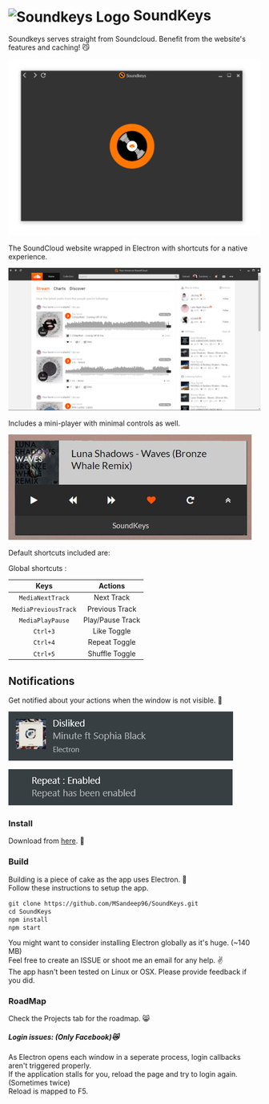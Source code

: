 # <img src='./src/icon.ico' height='37' align='center' alt='Soundkeys Logo'> SoundKeys

Soundkeys serves straight from Soundcloud. Benefit from the website's features and caching! 😼

<img src='./ReadmeImages/Home.PNG'/>

The SoundCloud website wrapped in Electron with shortcuts for a native experience.

<img src='./ReadmeImages/Soundkeys.PNG'/>

Includes a mini-player with minimal controls as well.

<img src='./ReadmeImages/miniPlayer.PNG'/>

Default shortcuts included are:

Global shortcuts :

| Keys                           | Actions          |
|:------------------------------:|:----------------:|
| `MediaNextTrack`               | Next Track       |
| `MediaPreviousTrack`           | Previous Track   |
| `MediaPlayPause`               | Play/Pause Track |
| `Ctrl+3`                       | Like Toggle      |
| `Ctrl+4`                       | Repeat Toggle    |
| `Ctrl+5`                       | Shuffle Toggle   |

## Notifications 

Get notified about your actions when the window is not visible. 💯  

![Alt text](/ReadmeImages/likeClicked.PNG)

![Alt text](/ReadmeImages/repeatClicked.PNG)


### Install

Download from [here](https://github.com/MSandeep96/SoundKeys/releases). 💎 


### Build  

Building is a piece of cake as the app uses Electron. 🍰  
Follow these instructions to setup the app.  

	git clone https://github.com/MSandeep96/SoundKeys.git
	cd SoundKeys
	npm install
	npm start

You might want to consider installing Electron globally as it's huge. (~140 MB)  
Feel free to create an ISSUE or shoot me an email for any help. ✌️  
The app hasn't been tested on Linux or OSX. Please provide feedback if you did.

### RoadMap

Check the Projects tab for the roadmap. 😸

##### Login issues: (Only Facebook)😿

As Electron opens each window in a seperate process, login callbacks aren't triggered properly.  
If the application stalls for you, reload the page and try to login again. (Sometimes twice)  
Reload is mapped to F5.
